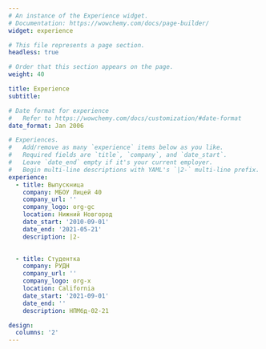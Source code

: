 ```yaml
---
# An instance of the Experience widget.
# Documentation: https://wowchemy.com/docs/page-builder/
widget: experience

# This file represents a page section.
headless: true

# Order that this section appears on the page.
weight: 40

title: Experience
subtitle:

# Date format for experience
#   Refer to https://wowchemy.com/docs/customization/#date-format
date_format: Jan 2006

# Experiences.
#   Add/remove as many `experience` items below as you like.
#   Required fields are `title`, `company`, and `date_start`.
#   Leave `date_end` empty if it's your current employer.
#   Begin multi-line descriptions with YAML's `|2-` multi-line prefix.
experience:
  - title: Выпускница
    company: МБОУ Лицей 40
    company_url: ''
    company_logo: org-gc
    location: Нижний Новгород
    date_start: '2010-09-01'
    date_end: '2021-05-21'
    description: |2-
        

  - title: Студентка
    company: РУДН
    company_url: ''
    company_logo: org-x
    location: California
    date_start: '2021-09-01'
    date_end: ''
    description: НПМбд-02-21

design:
  columns: '2'
---
```

